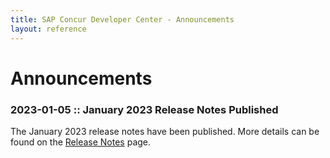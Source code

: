 ```yaml
---
title: SAP Concur Developer Center - Announcements
layout: reference
---
```

# Announcements

### 2023-01-05 :: January 2023 Release Notes Published

The January 2023 release notes have been published. More details can be found on the [Release Notes](https://developer.concur.com/tools-support/release-notes/index.html) page.
